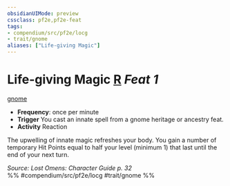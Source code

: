 ```yaml
---
obsidianUIMode: preview
cssclass: pf2e,pf2e-feat
tags:
- compendium/src/pf2e/locg
- trait/gnome
aliases: ["Life-giving Magic"]
---
```

# Life-giving Magic  [R](/rules/core-rulebook/chapter-9-playing-the-game.md#Actions "Reaction") *Feat 1*  
[gnome](/rules/traits/gnome.md)  

- **Frequency**: once per minute
- **Trigger** You cast an innate spell from a gnome heritage or ancestry feat.
- **Activity** Reaction

The upwelling of innate magic refreshes your body. You gain a number of temporary Hit Points equal to half your level (minimum 1) that last until the end of your next turn.

*Source: Lost Omens: Character Guide p. 32*  
%% #compendium/src/pf2e/locg #trait/gnome %%